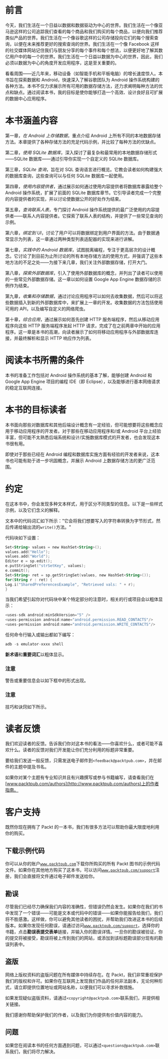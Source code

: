 # 前言

今天，我们生活在一个日益以数据和数据驱动为中心的世界。我们生活在一个像亚马逊这样的公司追踪我们查看的每个商品和我们购买的每个商品，以便向我们推荐类似产品的世界。我们生活在一个像谷歌这样的公司存储投向它们的每个搜索查询，以便在未来推荐更好的搜索查询的世界。我们生活在一个像 Facebook 这样的社交媒体网站记住我们与朋友分享的每个事件和每个想法，以便更好地了解其数亿用户中的每一个的世界。我们生活在一个日益以数据为中心的世界，因此，我们必须以数据为中心的角度开发应用程序，这是至关重要的。

看看周围——近几年来，移动设备（如智能手机和平板电脑）的增长速度惊人。本书旨在探索数据和 Android，快速深入了解谷歌团队为 Android 操作系统构建的各种方法。本书不仅力求展示所有可用的数据存储方法，还力求阐明每种方法的优点和缺点。通过阅读本书，我的目标是使你能够打造一个高效、设计良好且可扩展的数据中心应用程序。

# 本书涵盖内容

第一章，*在 Android 上存储数据*，重点介绍 Android 上所有不同的本地数据存储方法。本章提供了各种存储方法的充足代码示例，并比较了每种方法的优缺点。

第二章，*使用 SQLite 数据库*，深入探讨了最复杂和最常用的本地数据存储形式——SQLite 数据库——通过引导你实现一个自定义的 SQLite 数据库。

第三章，*SQLite 查询*，旨在对 SQL 查询语言进行概览。它教会读者如何构建强大的数据库查询，这些查询可以与任何 SQLite 数据库一起使用。

第四章，*使用内容提供者*，通过展示如何通过使用内容提供者将数据库暴露给整个 Android 操作系统，扩展了前面的 SQLite 数据库章节。它引导读者完成一个完整的内容提供者的实现，并以讨论使数据公开的好处作为结束。

第五章，*查询联系人表*，专门探讨 Android 操作系统提供的最广泛使用的内容提供者——联系人内容提供者。它探索了联系人表的结构，并提供了一些常见查询的示例。

第六章，*绑定到 UI*，讨论了用户可以将数据绑定到用户界面的方法。由于数据通常显示为列表，这一章通过两种类型列表适配器的实现来进行讲解。

第七章，*实践中的 Android 数据库*，试图脱离编程，专注于更高层次的设计概念。它讨论了到目前为止所讨论的所有本地存储方法的使用方式，并强调了这些本地方法的不足之处——为接下来几章，我们关注外部数据存储，打开大门。

第八章，*探索外部数据库*，引入了使用外部数据库的概念，并列出了读者可以使用的一些常见外部数据存储。这一章以如何设置 Google App Engine 数据存储的示例作为结束。

第九章，*收集和存储数据*，通过讨论应用程序可以如何去收集数据，然后可以将这些数据插入到新的外部数据库中，来扩展上一章的开发。收集数据的方法包括使用可用的 API，以及编写自定义的网络爬虫。

第十章，*综合应用*，通过展示如何首先创建 HTTP 服务端程序，然后从移动应用程序向这些 HTTP 服务端程序发起 HTTP 请求，完成了在之前两章中开始的应用程序。这一章是本书的高潮，向读者展示了如何将移动应用程序与外部数据库连接，并最终解析和显示 HTTP 响应作为列表。

# 阅读本书所需的条件

本书的准备工作包括对 Android 操作系统的基本了解，能够创建 Android 和 Google App Engine 项目的编程 IDE（即 Eclipse），以及能够进行基本网络请求的稳定互联网连接。

# 本书的目标读者

本书面向那些对数据库和其他后端设计概念有一定经验，但可能想要将这些概念应用于移动应用程序的开发者。对于那些在移动应用程序和/或 Android 平台上经验丰富，但可能不太熟悉后端系统和设计/实施数据库模式的开发者，也会发现这本书很有用。

即使对于那些已经在 Android 编程和数据库实施方面有经验的开发者来说，这本书也可能有助于进一步巩固概念，并展示 Android 上数据存储方法的更广泛范围。

# 约定

在这本书中，你会发现多种文本样式，用于区分不同类型的信息。以下是一些样式示例，以及它们含义的解释。

文本中的代码词汇如下所示："它会将我们想要写入的字符串转换为字节形式，然后传递给输出流的`write()`方法。"

代码块如下设置：

```kt
Set<String> values = new HashSet<String>();
values.add("Hello");
values.add("World");
Editor e = sp.edit();
e.putStringSet("strSetKey", values);
e.commit();
Set<String> ret = sp.getStringSet(values, new HashSet<String>());
for(String r : ret) {
Log.i("SharedPreferencesExample", "Retrieved vals: " + r);
}

```

当我们希望引起你对代码块中某个特定部分的注意时，相关的行或项目会以粗体显示：

```kt
<uses-sdk android:minSdkVersion="5" />
<uses-permission android:name="android.permission.READ_CONTACTS"/>
<uses-permission android:name="android.permission.WRITE_CONTACTS"/>

```

任何命令行输入或输出都如下编写：

```kt
adb -s emulator-xxxx shell

```

**新术语**和**重要词汇**以粗体显示。

### 注意

警告或重要信息会以如下框中的形式出现。

### 注意

技巧和诀窍如下所示。

# 读者反馈

我们欢迎读者的反馈。告诉我们你对这本书的看法——你喜欢什么，或者可能不喜欢什么。读者的反馈对我们开发能让你们充分利用的标题非常重要。

要给我们发送一般反馈，只需发送电子邮件到`<feedback@packtpub.com>`，并在邮件的主题中提及书名。

如果你对某个主题有专业知识并且有兴趣撰写或参与书籍编写，请查看我们在[www.packtpub.com/authors](http://www.packtpub.com/authors)上的作者指南。

# 客户支持

既然你现在拥有了 Packt 的一本书，我们有很多方法可以帮助你最大限度地利用你的购买。

## 下载示例代码

你可以从你的账户[`www.packtpub.com`](http://www.packtpub.com)下载你所购买的所有 Packt 图书的示例代码文件。如果你在其他地方购买了这本书，可以访问[`www.packtpub.com/support`](http://www.packtpub.com/support)注册，我们会直接将文件通过电子邮件发送给你。

## 勘误

尽管我们已经尽力确保我们内容的准确性，但错误仍然会发生。如果你在我们的书中发现了一个错误——可能是文本或代码中的错误——如果你能报告给我们，我们将不胜感激。这样做，你可以避免其他读者的困扰，并帮助我们改进这本书的后续版本。如果你发现任何勘误，请通过访问[`www.packtpub.com/support`](http://www.packtpub.com/support)，选择你的书籍，点击**勘误表提交表单**链接，并输入你的勘误详情。一旦你的勘误被验证，你的提交将被接受，勘误将被上传到我们的网站，或添加到该标题勘误部分现有的勘误列表中。

## 盗版

网络上版权资料的盗版问题在所有媒体中持续存在。在 Packt，我们非常重视保护我们的版权和许可。如果你在互联网上发现我们作品的任何非法副本，无论何种形式，请立即提供位置地址或网站名称，以便我们可以寻求补救措施。

如果发现疑似盗版资料，请通过`<copyright@packtpub.com>`联系我们，并提供相关链接。

我们感谢你帮助保护我们的作者，以及我们为你提供有价值内容的能力。

## 问题

如果您在阅读本书的任何方面遇到问题，可以通过`<questions@packtpub.com>`联系我们，我们将尽力解决。
